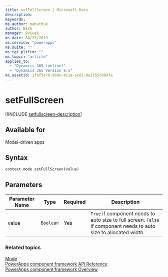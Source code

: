 ```yaml
---
title: setFullScreen | Microsoft Docs
description: 
keywords:
ms.author: nabuthuk
author: Nkrb
manager: kvivek
ms.date: 04/23/2019
ms.service: "powerapps"
ms.suite: ""
ms.tgt_pltfrm: ""
ms.topic: "article"
applies_to: 
  - "Dynamics 365 (online)"
  - "Dynamics 365 Version 9.x"
ms.assetid: 1faf3e79-969e-4c1e-ac01-8e2155c609fa
---
```


# setFullScreen

[!INCLUDE [setfullscreen-description](includes/setfullscreen-description.md)]

## Available for 

Model-driven apps

## Syntax

`context.mode.setFullScreen(value)`

## Parameters

| Parameter Name|Type|Required|Description|
| ------------- |----|--------|-----------|
|value|`Boolean`|Yes|`True` if component needs to auto size to full screen. `False` if component needs to auto size to allocated width.|


### Related topics

[Mode](../mode.md)<br/>
[PowerApps component framework API Reference](../../reference/index.md)<br/>
[PowerApps component framework Overview](../../overview.md)